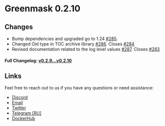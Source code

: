 # Greenmask 0.2.10

## Changes

* Bump dependencies and upgraded go to 1.24 [#285](https://github.com/GreenmaskIO/greenmask/pull/285).
* Changed Oid type in TOC archive library [#286](https://github.com/GreenmaskIO/greenmask/pull/286). 
  Closes [#284](https://github.com/GreenmaskIO/greenmask/issues/284)
* Revised documentation related to the log level values [#287](https://github.com/GreenmaskIO/greenmask/pull/287).
  Closes [#283](https://github.com/GreenmaskIO/greenmask/issues/283)

#### Full Changelog: [v0.2.9...v0.2.10](https://github.com/GreenmaskIO/greenmask/compare/v0.2.9...v0.2.10)

## Links

Feel free to reach out to us if you have any questions or need assistance:

* [Discord](https://discord.gg/tAJegUKSTB)
* [Email](mailto:support@greenmask.io)
* [Twitter](https://twitter.com/GreenmaskIO)
* [Telegram [RU]](https://t.me/greenmask_ru)
* [DockerHub](https://hub.docker.com/r/greenmask/greenmask)
